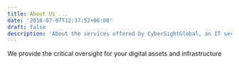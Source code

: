 ```yaml
---
title: About Us ...
date: '2018-07-07T12:37:52+06:00'
draft: false
description: 'About the services offered by CyberSightGlobal, an IT security consultancy.'
---
```

We provide the critical oversight for your digital assets and infrastructure